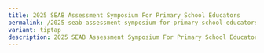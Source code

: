 ```yaml
---
title: 2025 SEAB Assessment Symposium For Primary School Educators
permalink: /2025-seab-assessment-symposium-for-primary-school-educators/
variant: tiptap
description: 2025 SEAB Assessment Symposium For Primary School Educators
---
```

